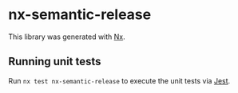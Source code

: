 # nx-semantic-release

This library was generated with [Nx](https://nx.dev).

## Running unit tests

Run `nx test nx-semantic-release` to execute the unit tests via [Jest](https://jestjs.io).
